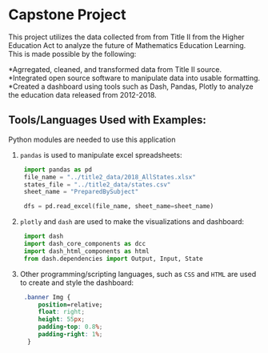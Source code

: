 # Capstone Project

This project utilizes the data collected from from Title II from the Higher Education Act to analyze the future of Mathematics Education Learning. This is made possible by the following:

*Agrregated, cleaned, and transformed data from Title II source.
*Integrated open source software to manipulate data into usable formatting.
*Created a dashboard using tools such as Dash, Pandas, Plotly to analyze the education data released from 2012-2018.

## Tools/Languages Used with Examples:

Python modules are needed to use this application

1. `pandas` is used to manipulate excel spreadsheets:

   ```py
    import pandas as pd
    file_name = "../title2_data/2018_AllStates.xlsx"
    states_file = "../title2_data/states.csv"
    sheet_name = "PreparedBySubject"

    dfs = pd.read_excel(file_name, sheet_name=sheet_name)
   ```

2. `plotly` and `dash` are used to make the visualizations and dashboard:

   ```py
    import dash
    import dash_core_components as dcc
    import dash_html_components as html
    from dash.dependencies import Output, Input, State
   ```

3. Other programming/scripting languages, such as `CSS` and `HTML` are used to create and style the dashboard:

   ```css
    .banner Img {
        position=relative;
        float: right;
        height: 55px;
        padding-top: 0.8%;
        padding-right: 1%;
     }
   ```

